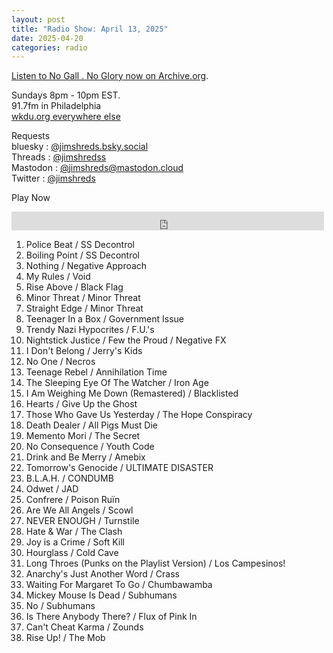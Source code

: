 ```yaml
---
layout: post
title: "Radio Show: April 13, 2025"
date: 2025-04-20
categories: radio
---
```


[Listen to No Gall . No Glory now on Archive.org](https://archive.org/details/2025-04-13-nogallnoglory).

Sundays 8pm - 10pm EST.<br>
91.7fm in Philadelphia<br>
[wkdu.org everywhere else](https://www.wkdu.org)

Requests<br>
bluesky : [@jimshreds.bsky.social](https://bsky.app/profile/jimshreds.bsky.social)<br>
Threads : [@jimshredss](https://www.threads.net/@jimshredss)<br>
Mastodon : [@jimshreds@mastodon.cloud](https://mastodon.cloud/@jimshreds)<br>
Twitter : [@jimshreds](https://twitter.com/jimshreds)<br>



Play Now<br>

<iframe src="https://archive.org/embed/2025-04-13-nogallnoglory" width="500" height="30" frameborder="0" webkitallowfullscreen="true" mozallowfullscreen="true" allowfullscreen></iframe>

1. Police Beat / SS Decontrol
2. Boiling Point / SS Decontrol
3. Nothing / Negative Approach
4. My Rules / Void
5. Rise Above / Black Flag
6. Minor Threat / Minor Threat
7. Straight Edge / Minor Threat
8. Teenager In a Box / Government Issue
9. Trendy Nazi Hypocrites / F.U.'s
10. Nightstick Justice / Few the Proud / Negative FX
11. I Don't Belong / Jerry's Kids
12. No One / Necros
13. Teenage Rebel / Annihilation Time
14. The Sleeping Eye Of The Watcher / Iron Age
15. I Am Weighing Me Down (Remastered) / Blacklisted
16. Hearts / Give Up the Ghost
17. Those Who Gave Us Yesterday / The Hope Conspiracy
18. Death Dealer / All Pigs Must Die
19. Memento Mori / The Secret
20. No Consequence / Youth Code
21. Drink and Be Merry / Amebix
22. Tomorrow's Genocide / ULTIMATE DISASTER
23. B.L.A.H. / CONDUMB
24. Odwet / JAD
25. Confrere / Poison Ruïn
26. Are We All Angels / Scowl
27. NEVER ENOUGH / Turnstile
28. Hate & War  / The Clash
29. Joy is a Crime / Soft Kill
30. Hourglass / Cold Cave
31. Long Throes (Punks on the Playlist Version) / Los Campesinos!
32. Anarchy's Just Another Word / Crass
33. Waiting For Margaret To Go / Chumbawamba
34. Mickey Mouse Is Dead / Subhumans
35. No / Subhumans
36. Is There Anybody There? / Flux of Pink In
37. Can't Cheat Karma / Zounds
38. Rise Up! / The Mob